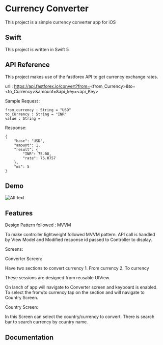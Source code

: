 
# Currency Converter

This project is a simple currency converter app for iOS

## Swift

This project is written in Swift 5
## API Reference

This project makes use of the fastforex API to get currency exchange rates. 

url : https://api.fastforex.io/convert?from=<from_Currency>&to=<to_Currency>&amount=<value>&api_key=<api_Key>

Sample Request :

    from_currency : String = "USD"
    to_Currency : String = "INR"
    value : String = 

Response:

    {
        "base": "USD",
        "amount": 1,
        "result": {
            "INR": 75.08,
            "rate": 75.0757
        },
        "ms": 5
    }
## Demo

![Alt text](https://github.com/priteeshh/Currency-Converter/blob/main/Currency%20Converter/Resources/Screen%20Recording%202021-12-24%20at%202.28.18%20PM.gif)







## Features

Design Pattern followed : MVVM

To make controller lightweight followed MVVM pattern.
API call is handled by View Model and Modified response id passed to Controller to display.

Screens: 

Converter Screen:

Have two sections to convert currency
    1. From currency
    2. To currency

These sessions are designed from reusable UIView.

On lanch of app will navigate to Converter screen and keyboard is enabled.
To select the from/to currency tap on the section and will navigate to Country Screen.

Country Screen:

In this Screen can select the country/currency to convert.
There is search bar to search currency by country name.


## Documentation

